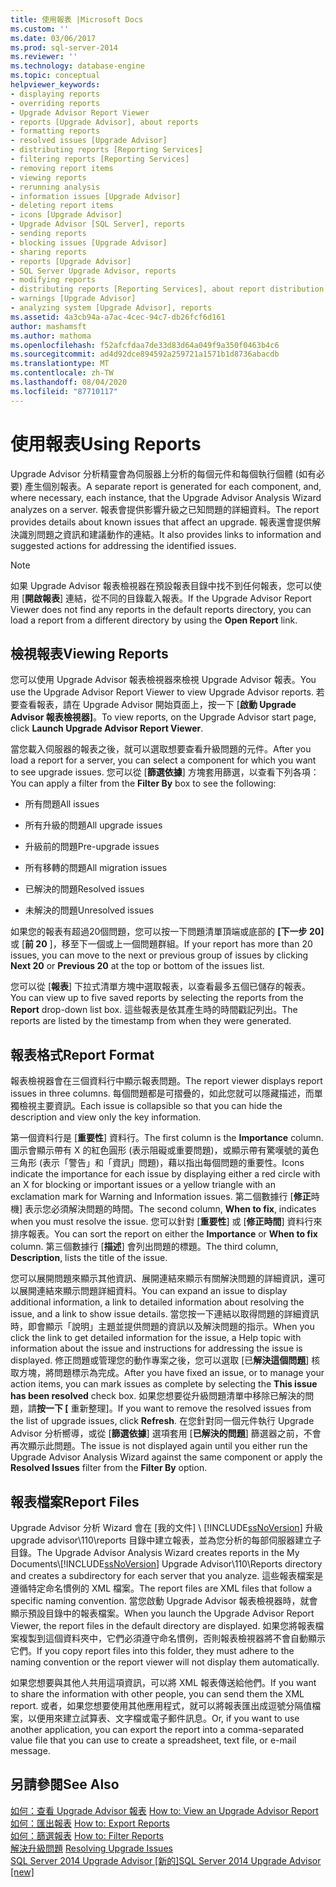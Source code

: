 ```yaml
---
title: 使用報表 |Microsoft Docs
ms.custom: ''
ms.date: 03/06/2017
ms.prod: sql-server-2014
ms.reviewer: ''
ms.technology: database-engine
ms.topic: conceptual
helpviewer_keywords:
- displaying reports
- overriding reports
- Upgrade Advisor Report Viewer
- reports [Upgrade Advisor], about reports
- formatting reports
- resolved issues [Upgrade Advisor]
- distributing reports [Reporting Services]
- filtering reports [Reporting Services]
- removing report items
- viewing reports
- rerunning analysis
- information issues [Upgrade Advisor]
- deleting report items
- icons [Upgrade Advisor]
- Upgrade Advisor [SQL Server], reports
- sending reports
- blocking issues [Upgrade Advisor]
- sharing reports
- reports [Upgrade Advisor]
- SQL Server Upgrade Advisor, reports
- modifying reports
- distributing reports [Reporting Services], about report distribution
- warnings [Upgrade Advisor]
- analyzing system [Upgrade Advisor], reports
ms.assetid: 4a3cb94a-a7ac-4cec-94c7-db26fcf6d161
author: mashamsft
ms.author: mathoma
ms.openlocfilehash: f52afcfdaa7de33d83d64a049f9a350f0463b4c6
ms.sourcegitcommit: ad4d92dce894592a259721a1571b1d8736abacdb
ms.translationtype: MT
ms.contentlocale: zh-TW
ms.lasthandoff: 08/04/2020
ms.locfileid: "87710117"
---
```

# <a name="using-reports"></a><span data-ttu-id="9943d-102">使用報表</span><span class="sxs-lookup"><span data-stu-id="9943d-102">Using Reports</span></span>
  <span data-ttu-id="9943d-103">Upgrade Advisor 分析精靈會為伺服器上分析的每個元件和每個執行個體 (如有必要) 產生個別報表。</span><span class="sxs-lookup"><span data-stu-id="9943d-103">A separate report is generated for each component, and, where necessary, each instance, that the Upgrade Advisor Analysis Wizard analyzes on a server.</span></span> <span data-ttu-id="9943d-104">報表會提供影響升級之已知問題的詳細資料。</span><span class="sxs-lookup"><span data-stu-id="9943d-104">The report provides details about known issues that affect an upgrade.</span></span> <span data-ttu-id="9943d-105">報表還會提供解決識別問題之資訊和建議動作的連結。</span><span class="sxs-lookup"><span data-stu-id="9943d-105">It also provides links to information and suggested actions for addressing the identified issues.</span></span>  
  
> [!NOTE]  
>  <span data-ttu-id="9943d-106">如果 Upgrade Advisor 報表檢視器在預設報表目錄中找不到任何報表，您可以使用 [**開啟報表**] 連結，從不同的目錄載入報表。</span><span class="sxs-lookup"><span data-stu-id="9943d-106">If the Upgrade Advisor Report Viewer does not find any reports in the default reports directory, you can load a report from a different directory by using the **Open Report** link.</span></span>  
  
## <a name="viewing-reports"></a><span data-ttu-id="9943d-107">檢視報表</span><span class="sxs-lookup"><span data-stu-id="9943d-107">Viewing Reports</span></span>  
 <span data-ttu-id="9943d-108">您可以使用 Upgrade Advisor 報表檢視器來檢視 Upgrade Advisor 報表。</span><span class="sxs-lookup"><span data-stu-id="9943d-108">You use the Upgrade Advisor Report Viewer to view Upgrade Advisor reports.</span></span> <span data-ttu-id="9943d-109">若要查看報表，請在 Upgrade Advisor 開始頁面上，按一下 [**啟動 Upgrade Advisor 報表檢視器]**。</span><span class="sxs-lookup"><span data-stu-id="9943d-109">To view reports, on the Upgrade Advisor start page, click **Launch Upgrade Advisor Report Viewer**.</span></span>  
  
 <span data-ttu-id="9943d-110">當您載入伺服器的報表之後，就可以選取想要查看升級問題的元件。</span><span class="sxs-lookup"><span data-stu-id="9943d-110">After you load a report for a server, you can select a component for which you want to see upgrade issues.</span></span> <span data-ttu-id="9943d-111">您可以從 [**篩選依據**] 方塊套用篩選，以查看下列各項：</span><span class="sxs-lookup"><span data-stu-id="9943d-111">You can apply a filter from the **Filter By** box to see the following:</span></span>  
  
-   <span data-ttu-id="9943d-112">所有問題</span><span class="sxs-lookup"><span data-stu-id="9943d-112">All issues</span></span>  
  
-   <span data-ttu-id="9943d-113">所有升級的問題</span><span class="sxs-lookup"><span data-stu-id="9943d-113">All upgrade issues</span></span>  
  
-   <span data-ttu-id="9943d-114">升級前的問題</span><span class="sxs-lookup"><span data-stu-id="9943d-114">Pre-upgrade issues</span></span>  
  
-   <span data-ttu-id="9943d-115">所有移轉的問題</span><span class="sxs-lookup"><span data-stu-id="9943d-115">All migration issues</span></span>  
  
-   <span data-ttu-id="9943d-116">已解決的問題</span><span class="sxs-lookup"><span data-stu-id="9943d-116">Resolved issues</span></span>  
  
-   <span data-ttu-id="9943d-117">未解決的問題</span><span class="sxs-lookup"><span data-stu-id="9943d-117">Unresolved issues</span></span>  
  
 <span data-ttu-id="9943d-118">如果您的報表有超過20個問題，您可以按一下問題清單頂端或底部的 **[下一步 20]** 或 [**前 20** ]，移至下一個或上一個問題群組。</span><span class="sxs-lookup"><span data-stu-id="9943d-118">If your report has more than 20 issues, you can move to the next or previous group of issues by clicking **Next 20** or **Previous 20** at the top or bottom of the issues list.</span></span>  
  
 <span data-ttu-id="9943d-119">您可以從 [**報表**] 下拉式清單方塊中選取報表，以查看最多五個已儲存的報表。</span><span class="sxs-lookup"><span data-stu-id="9943d-119">You can view up to five saved reports by selecting the reports from the **Report** drop-down list box.</span></span> <span data-ttu-id="9943d-120">這些報表是依其產生時的時間戳記列出。</span><span class="sxs-lookup"><span data-stu-id="9943d-120">The reports are listed by the timestamp from when they were generated.</span></span>  
  
## <a name="report-format"></a><span data-ttu-id="9943d-121">報表格式</span><span class="sxs-lookup"><span data-stu-id="9943d-121">Report Format</span></span>  
 <span data-ttu-id="9943d-122">報表檢視器會在三個資料行中顯示報表問題。</span><span class="sxs-lookup"><span data-stu-id="9943d-122">The report viewer displays report issues in three columns.</span></span> <span data-ttu-id="9943d-123">每個問題都是可摺疊的，如此您就可以隱藏描述，而單獨檢視主要資訊。</span><span class="sxs-lookup"><span data-stu-id="9943d-123">Each issue is collapsible so that you can hide the description and view only the key information.</span></span>  
  
 <span data-ttu-id="9943d-124">第一個資料行是 [**重要性**] 資料行。</span><span class="sxs-lookup"><span data-stu-id="9943d-124">The first column is the **Importance** column.</span></span> <span data-ttu-id="9943d-125">圖示會顯示帶有 X 的紅色圓形 (表示阻礙或重要問題)，或顯示帶有驚嘆號的黃色三角形 (表示「警告」和「資訊」問題)，藉以指出每個問題的重要性。</span><span class="sxs-lookup"><span data-stu-id="9943d-125">Icons indicate the importance for each issue by displaying either a red circle with an X for blocking or important issues or a yellow triangle with an exclamation mark for Warning and Information issues.</span></span> <span data-ttu-id="9943d-126">第二個數據行 [**修正**時機] 表示您必須解決問題的時間。</span><span class="sxs-lookup"><span data-stu-id="9943d-126">The second column, **When to fix**, indicates when you must resolve the issue.</span></span> <span data-ttu-id="9943d-127">您可以針對 [**重要性**] 或 [**修正時間**] 資料行來排序報表。</span><span class="sxs-lookup"><span data-stu-id="9943d-127">You can sort the report on either the **Importance** or **When to fix** column.</span></span> <span data-ttu-id="9943d-128">第三個數據行 [**描述**] 會列出問題的標題。</span><span class="sxs-lookup"><span data-stu-id="9943d-128">The third column, **Description**, lists the title of the issue.</span></span>  
  
 <span data-ttu-id="9943d-129">您可以展開問題來顯示其他資訊、展開連結來顯示有關解決問題的詳細資訊，還可以展開連結來顯示問題詳細資料。</span><span class="sxs-lookup"><span data-stu-id="9943d-129">You can expand an issue to display additional information, a link to detailed information about resolving the issue, and a link to show issue details.</span></span> <span data-ttu-id="9943d-130">當您按一下連結以取得問題的詳細資訊時，即會顯示「說明」主題並提供問題的資訊以及解決問題的指示。</span><span class="sxs-lookup"><span data-stu-id="9943d-130">When you click the link to get detailed information for the issue, a Help topic with information about the issue and instructions for addressing the issue is displayed.</span></span> <span data-ttu-id="9943d-131">修正問題或管理您的動作專案之後，您可以選取 [已**解決這個問題**] 核取方塊，將問題標示為完成。</span><span class="sxs-lookup"><span data-stu-id="9943d-131">After you have fixed an issue, or to manage your action items, you can mark issues as complete by selecting the **This issue has been resolved** check box.</span></span> <span data-ttu-id="9943d-132">如果您想要從升級問題清單中移除已解決的問題，請**按一下 [** 重新整理]。</span><span class="sxs-lookup"><span data-stu-id="9943d-132">If you want to remove the resolved issues from the list of upgrade issues, click **Refresh**.</span></span> <span data-ttu-id="9943d-133">在您針對同一個元件執行 Upgrade Advisor 分析嚮導，或從 [**篩選依據**] 選項套用 [**已解決的問題**] 篩選器之前，不會再次顯示此問題。</span><span class="sxs-lookup"><span data-stu-id="9943d-133">The issue is not displayed again until you either run the Upgrade Advisor Analysis Wizard against the same component or apply the **Resolved Issues** filter from the **Filter By** option.</span></span>  
  
## <a name="report-files"></a><span data-ttu-id="9943d-134">報表檔案</span><span class="sxs-lookup"><span data-stu-id="9943d-134">Report Files</span></span>  
 <span data-ttu-id="9943d-135">Upgrade Advisor 分析 Wizard 會在 [我的文件] \\ [!INCLUDE[ssNoVersion](../../includes/ssnoversion-md.md)] 升級 upgrade advisor\110\reports 目錄中建立報表，並為您分析的每部伺服器建立子目錄。</span><span class="sxs-lookup"><span data-stu-id="9943d-135">The Upgrade Advisor Analysis Wizard creates reports in the My Documents\\[!INCLUDE[ssNoVersion](../../includes/ssnoversion-md.md)] Upgrade Advisor\110\Reports directory and creates a subdirectory for each server that you analyze.</span></span> <span data-ttu-id="9943d-136">這些報表檔案是遵循特定命名慣例的 XML 檔案。</span><span class="sxs-lookup"><span data-stu-id="9943d-136">The report files are XML files that follow a specific naming convention.</span></span> <span data-ttu-id="9943d-137">當您啟動 Upgrade Advisor 報表檢視器時，就會顯示預設目錄中的報表檔案。</span><span class="sxs-lookup"><span data-stu-id="9943d-137">When you launch the Upgrade Advisor Report Viewer, the report files in the default directory are displayed.</span></span> <span data-ttu-id="9943d-138">如果您將報表檔案複製到這個資料夾中，它們必須遵守命名慣例，否則報表檢視器將不會自動顯示它們。</span><span class="sxs-lookup"><span data-stu-id="9943d-138">If you copy report files into this folder, they must adhere to the naming convention or the report viewer will not display them automatically.</span></span>  
  
 <span data-ttu-id="9943d-139">如果您想要與其他人共用這項資訊，可以將 XML 報表傳送給他們。</span><span class="sxs-lookup"><span data-stu-id="9943d-139">If you want to share the information with other people, you can send them the XML report.</span></span> <span data-ttu-id="9943d-140">或者，如果您想要使用其他應用程式，就可以將報表匯出成逗號分隔值檔案，以便用來建立試算表、文字檔或電子郵件訊息。</span><span class="sxs-lookup"><span data-stu-id="9943d-140">Or, if you want to use another application, you can export the report into a comma-separated value file that you can use to create a spreadsheet, text file, or e-mail message.</span></span>  
  
## <a name="see-also"></a><span data-ttu-id="9943d-141">另請參閱</span><span class="sxs-lookup"><span data-stu-id="9943d-141">See Also</span></span>  
 <span data-ttu-id="9943d-142">[如何：查看 Upgrade Advisor 報表](../../../2014/sql-server/install/how-to-view-an-upgrade-advisor-report.md) </span><span class="sxs-lookup"><span data-stu-id="9943d-142">[How to: View an Upgrade Advisor Report](../../../2014/sql-server/install/how-to-view-an-upgrade-advisor-report.md) </span></span>  
 <span data-ttu-id="9943d-143">[如何：匯出報表](../../../2014/sql-server/install/how-to-export-reports.md) </span><span class="sxs-lookup"><span data-stu-id="9943d-143">[How to: Export Reports](../../../2014/sql-server/install/how-to-export-reports.md) </span></span>  
 <span data-ttu-id="9943d-144">[如何：篩選報表](../../../2014/sql-server/install/how-to-filter-reports.md) </span><span class="sxs-lookup"><span data-stu-id="9943d-144">[How to: Filter Reports](../../../2014/sql-server/install/how-to-filter-reports.md) </span></span>  
 <span data-ttu-id="9943d-145">[解決升級問題](../../../2014/sql-server/install/resolving-upgrade-issues.md) </span><span class="sxs-lookup"><span data-stu-id="9943d-145">[Resolving Upgrade Issues](../../../2014/sql-server/install/resolving-upgrade-issues.md) </span></span>  
 [<span data-ttu-id="9943d-146">SQL Server 2014 Upgrade Advisor &#91;新的&#93;</span><span class="sxs-lookup"><span data-stu-id="9943d-146">SQL Server 2014 Upgrade Advisor &#91;new&#93;</span></span>](sql-server-2014-upgrade-advisor.md)  
  
  

